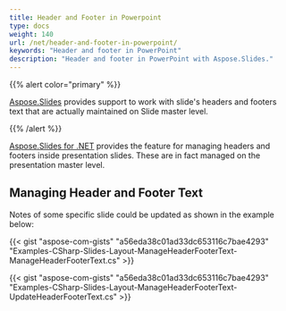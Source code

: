 ```yaml
---
title: Header and Footer in Powerpoint
type: docs
weight: 140
url: /net/header-and-footer-in-powerpoint/
keywords: "Header and footer in PowerPoint"
description: "Header and footer in PowerPoint with Aspose.Slides."
---
```


{{% alert color="primary" %}} 

[Aspose.Slides](/slides/net/home/) provides support to work with slide's headers and footers text that are actually maintained on Slide master level.

{{% /alert %}} 

[Aspose.Slides for .NET](/slides/net/home/) provides the feature for managing headers and footers inside presentation slides. These are in fact managed on the presentation master level.
## **Managing Header and Footer Text**
Notes of some specific slide could be updated as shown in the example below:

{{< gist "aspose-com-gists" "a56eda38c01ad33dc653116c7bae4293" "Examples-CSharp-Slides-Layout-ManageHeaderFooterText-ManageHeaderFooterText.cs" >}}

{{< gist "aspose-com-gists" "a56eda38c01ad33dc653116c7bae4293" "Examples-CSharp-Slides-Layout-ManageHeaderFooterText-UpdateHeaderFooterText.cs" >}}
